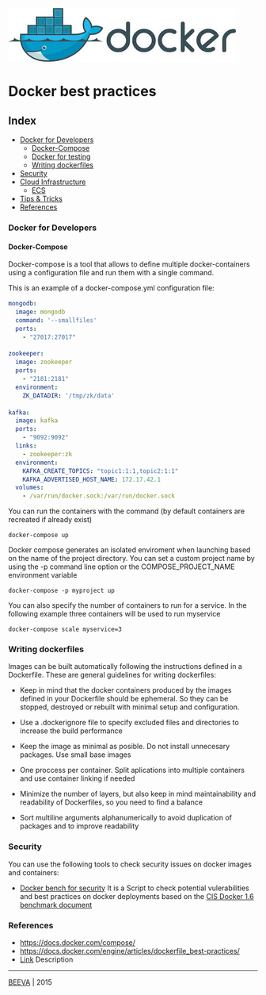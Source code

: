![alt text](static/docker-logo.jpg "DOCKER-LOGO")

# Docker best practices

## Index

* [Docker for Developers](#docker-for-developers)
  * [Docker-Compose](#docker-compose)
  * [Docker for testing](#docker-for-testing)
  * [Writing dockerfiles](#writing-dockerfiles)
* [Security](#security)
* [Cloud Infrastructure](#cloud-infrastructure)
  * [ECS](#ecs)
* [Tips & Tricks](#tips-and-tricks)
* [References](#references)

### Docker for Developers

#### Docker-Compose
Docker-compose is a tool that allows to define multiple docker-containers using a configuration file and run them with a single command.

This is an example of a docker-compose.yml configuration file:
````yaml
mongodb:
  image: mongodb
  command: '--smallfiles'
  ports:
    - "27017:27017"

zookeeper:
  image: zookeeper
  ports:
    - "2181:2181"
  environment:
    ZK_DATADIR: '/tmp/zk/data'

kafka:
  image: kafka
  ports:
    - "9092:9092"
  links:
    - zookeeper:zk
  environment:
    KAFKA_CREATE_TOPICS: "topic1:1:1,topic2:1:1"
    KAFKA_ADVERTISED_HOST_NAME: 172.17.42.1
  volumes:
    - /var/run/docker.sock:/var/run/docker.sock

````

You can run the containers with the command (by default containers are recreated if already exist)

````
docker-compose up
````

Docker compose generates an isolated enviroment when launching based on the name of the project directory. You can set a custom project name by using the -p command line option or the COMPOSE_PROJECT_NAME environment variable

````
docker-compose -p myproject up
````

You can also specify the number of containers to run for a service. In the following example three containers will be used to run myservice
````
docker-compose scale myservice=3
````

### Writing dockerfiles

Images can be built automatically following the instructions defined in a Dockerfile. These are general guidelines for writing dockerfiles:

* Keep in mind that the docker containers produced by the images defined in your Dockerfile should be ephemeral. So they can be stopped, destroyed or rebuilt with minimal setup and configuration.

* Use a .dockerignore file to specify excluded files and directories to increase the build performance

* Keep the image as minimal as posible. Do not install unnecesary packages. Use small base images

* One proccess per container. Split aplications into multiple containers and use container linking if needed

* Minimize the number of layers, but also keep in mind maintainability and readability of Dockerfiles, so you need to find a balance

* Sort multiline arguments alphanumerically to avoid duplication of packages and to improve readability


### Security

You can use the following tools to check security issues on docker images and containers:
 * [Docker bench for security](#https://github.com/docker/docker-bench-security) It is a Script to check potential vulerabilities and best practices on docker deployments based on the [CIS Docker 1.6 benchmark document](#https://benchmarks.cisecurity.org/tools2/docker/CIS_Docker_1.6_Benchmark_v1.0.0.pdf)


### References

* https://docs.docker.com/compose/
* https://docs.docker.com/engine/articles/dockerfile_best-practices/
* [Link](http://www.url.to) Description

___

[BEEVA](http://www.beeva.com) | 2015

